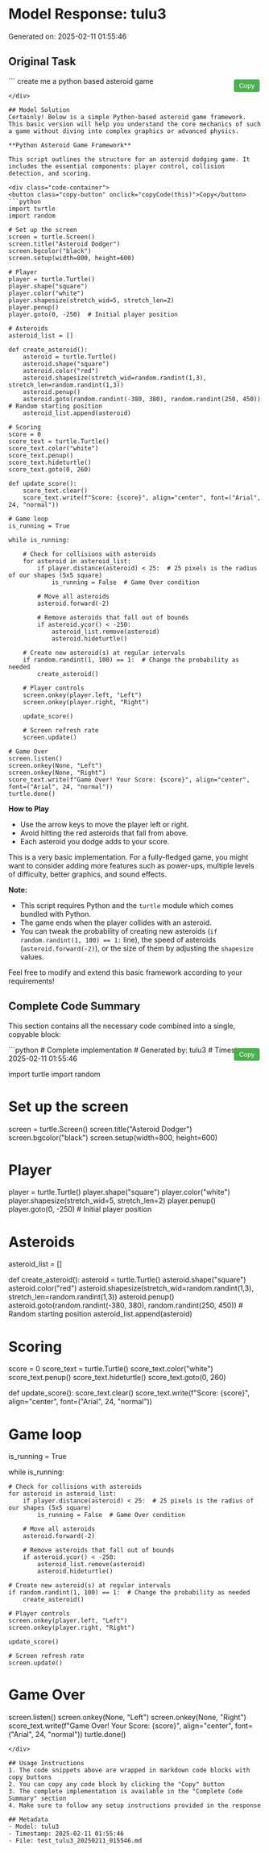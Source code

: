 # Model Response: tulu3
Generated on: 2025-02-11 01:55:46


<style>
.copy-button {
    position: absolute;
    top: 5px;
    right: 5px;
    padding: 5px 10px;
    background-color: #4CAF50;
    color: white;
    border: none;
    border-radius: 3px;
    cursor: pointer;
    z-index: 1;
}
.code-container {
    position: relative;
    margin: 10px 0;
}
.copy-button:hover {
    background-color: #45a049;
}
.copy-button:active {
    background-color: #3d8b40;
}
</style>

<script>
function copyCode(buttonElement) {
    const codeBlock = buttonElement.parentElement.querySelector('code');
    const range = document.createRange();
    range.selectNode(codeBlock);
    window.getSelection().removeAllRanges();
    window.getSelection().addRange(range);
    try {
        document.execCommand('copy');
        buttonElement.textContent = 'Copied!';
        setTimeout(() => {
            buttonElement.textContent = 'Copy';
        }, 2000);
    } catch(e) {
        console.error('Failed to copy text:', e);
        buttonElement.textContent = 'Failed to copy';
    }
    window.getSelection().removeAllRanges();
}
</script>


## Original Task
<div class="code-container">
<button class="copy-button" onclick="copyCode(this)">Copy</button>
```
create me a python based asteroid game 

```
</div>

## Model Solution
Certainly! Below is a simple Python-based asteroid game framework. This basic version will help you understand the core mechanics of such a game without diving into complex graphics or advanced physics.

**Python Asteroid Game Framework**

This script outlines the structure for an asteroid dodging game. It includes the essential components: player control, collision detection, and scoring.

<div class="code-container">
<button class="copy-button" onclick="copyCode(this)">Copy</button>
```python
import turtle
import random

# Set up the screen
screen = turtle.Screen()
screen.title("Asteroid Dodger")
screen.bgcolor("black")
screen.setup(width=800, height=600)

# Player
player = turtle.Turtle()
player.shape("square")
player.color("white")
player.shapesize(stretch_wid=5, stretch_len=2)
player.penup()
player.goto(0, -250)  # Initial player position

# Asteroids
asteroid_list = []

def create_asteroid():
    asteroid = turtle.Turtle()
    asteroid.shape("square")
    asteroid.color("red")
    asteroid.shapesize(stretch_wid=random.randint(1,3), stretch_len=random.randint(1,3))
    asteroid.penup()
    asteroid.goto(random.randint(-380, 380), random.randint(250, 450)) # Random starting position
    asteroid_list.append(asteroid)

# Scoring
score = 0
score_text = turtle.Turtle()
score_text.color("white")
score_text.penup()
score_text.hideturtle()
score_text.goto(0, 260)

def update_score():
    score_text.clear()
    score_text.write(f"Score: {score}", align="center", font=("Arial", 24, "normal"))

# Game loop
is_running = True

while is_running:

    # Check for collisions with asteroids
    for asteroid in asteroid_list:
        if player.distance(asteroid) < 25:  # 25 pixels is the radius of our shapes (5x5 square)
            is_running = False  # Game Over condition
        
        # Move all asteroids
        asteroid.forward(-2)

        # Remove asteroids that fall out of bounds
        if asteroid.ycor() < -250:
            asteroid_list.remove(asteroid)
            asteroid.hideturtle()

    # Create new asteroid(s) at regular intervals
    if random.randint(1, 100) == 1:  # Change the probability as needed
        create_asteroid()
    
    # Player controls
    screen.onkey(player.left, "Left")
    screen.onkey(player.right, "Right")

    update_score()

    # Screen refresh rate
    screen.update()

# Game Over
screen.listen()
screen.onkey(None, "Left")
screen.onkey(None, "Right")
score_text.write(f"Game Over! Your Score: {score}", align="center", font=("Arial", 24, "normal"))
turtle.done()
```
</div>

**How to Play**
- Use the arrow keys to move the player left or right.
- Avoid hitting the red asteroids that fall from above.
- Each asteroid you dodge adds to your score.

This is a very basic implementation. For a fully-fledged game, you might want to consider adding more features such as power-ups, multiple levels of difficulty, better graphics, and sound effects.

**Note:**
* This script requires Python and the `turtle` module which comes bundled with Python.
* The game ends when the player collides with an asteroid. 
* You can tweak the probability of creating new asteroids (`if random.randint(1, 100) == 1:` line), the speed of asteroids (`asteroid.forward(-2)`), or the size of them by adjusting the `shapesize` values.

Feel free to modify and extend this basic framework according to your requirements!

## Complete Code Summary
This section contains all the necessary code combined into a single, copyable block:

<div class="code-container">
<button class="copy-button" onclick="copyCode(this)">Copy</button>
```python
# Complete implementation
# Generated by: tulu3
# Timestamp: 2025-02-11 01:55:46

import turtle
import random

# Set up the screen
screen = turtle.Screen()
screen.title("Asteroid Dodger")
screen.bgcolor("black")
screen.setup(width=800, height=600)

# Player
player = turtle.Turtle()
player.shape("square")
player.color("white")
player.shapesize(stretch_wid=5, stretch_len=2)
player.penup()
player.goto(0, -250)  # Initial player position

# Asteroids
asteroid_list = []

def create_asteroid():
    asteroid = turtle.Turtle()
    asteroid.shape("square")
    asteroid.color("red")
    asteroid.shapesize(stretch_wid=random.randint(1,3), stretch_len=random.randint(1,3))
    asteroid.penup()
    asteroid.goto(random.randint(-380, 380), random.randint(250, 450)) # Random starting position
    asteroid_list.append(asteroid)

# Scoring
score = 0
score_text = turtle.Turtle()
score_text.color("white")
score_text.penup()
score_text.hideturtle()
score_text.goto(0, 260)

def update_score():
    score_text.clear()
    score_text.write(f"Score: {score}", align="center", font=("Arial", 24, "normal"))

# Game loop
is_running = True

while is_running:

    # Check for collisions with asteroids
    for asteroid in asteroid_list:
        if player.distance(asteroid) < 25:  # 25 pixels is the radius of our shapes (5x5 square)
            is_running = False  # Game Over condition
        
        # Move all asteroids
        asteroid.forward(-2)

        # Remove asteroids that fall out of bounds
        if asteroid.ycor() < -250:
            asteroid_list.remove(asteroid)
            asteroid.hideturtle()

    # Create new asteroid(s) at regular intervals
    if random.randint(1, 100) == 1:  # Change the probability as needed
        create_asteroid()
    
    # Player controls
    screen.onkey(player.left, "Left")
    screen.onkey(player.right, "Right")

    update_score()

    # Screen refresh rate
    screen.update()

# Game Over
screen.listen()
screen.onkey(None, "Left")
screen.onkey(None, "Right")
score_text.write(f"Game Over! Your Score: {score}", align="center", font=("Arial", 24, "normal"))
turtle.done()

```
</div>

## Usage Instructions
1. The code snippets above are wrapped in markdown code blocks with copy buttons
2. You can copy any code block by clicking the "Copy" button
3. The complete implementation is available in the "Complete Code Summary" section
4. Make sure to follow any setup instructions provided in the response

## Metadata
- Model: tulu3
- Timestamp: 2025-02-11 01:55:46
- File: test_tulu3_20250211_015546.md

